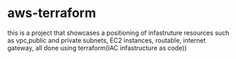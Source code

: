 # aws-terraform
this is a project that showcases a positioning of infastruture resources such as vpc,public and private subnets, EC2 instances, routable, internet gateway, all done using terraform(IAC infastructure as code))
